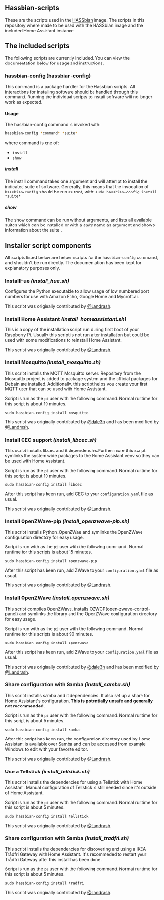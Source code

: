 ## Hassbian-scripts

These are the scripts used in the [HASSbian](https://github.com/home-assistant/pi-gen) image.
The scripts in this repository where made to be used with the HASSbian image and the included Home Assistant instance.  
  
## The included scripts
The following scripts are currently included. You can view the documentation below for usage and instructions.

### hassbian-config (hassbian-config)
This command is a package handler for the Hassbian scripts. All interactions for installing software should be handled through this command. Running the individual scripts to install software will no longer work as expected.

#### Usage
The hassbian-config command is invoked with:
```bash
hassbian-config *command* *suite*
```
where command is one of:
- `install`
- `show`

##### install
The install command takes one argument and will attempt to install the indicated suite of software.
Generally, this means that the invocation of `hassbian-config` should be run as root, with:
`sudo hassbian-config install *suite*`
##### show
The show command can be run without arguments, and lists all available suites which can be installed or with a *suite* name as argument and shows information about the suite .

## Installer script components
All scripts listed below are helper scripts for the `hassbian-config` command, and shouldn't be run directly.  The documentation has been kept for explanatory purposes only.

### InstallHue *(install_hue.sh)*
Configures the Python executable to allow usage of low numbered port numbers for use with Amazon Echo, Google Home and Mycroft.ai.

This script was originally contributed by [@Landrash](https://github.com/landrash).


### Install Home Assistant *(install_homeassistant.sh)*
This is a copy of the installation script run during first boot of your Raspberry Pi.
Usually this script is not run after installation but could be used with some modifications to reinstall Home Assistant.

This script was originally contributed by [@Landrash](https://github.com/landrash).

### Install Mosquitto *(install_mosquitto.sh)*
This script installs the MQTT Mosquitto server. Repository from the Mosquitto project is added to package system and the official packages for Debain are installed.
Additionally, this script helps you create your first MQTT user that can be used with Home Assistant.


Script is run as the `pi` user with the following command. Normal runtime for this script is about 10 minutes.
```
sudo hassbian-config install mosquitto
```

This script was originally contributed by [@dale3h](https://github.com/dale3h) and has been modified by [@Landrash](https://github.com/Landrash).
  
### Install CEC support *(install_libcec.sh)*
This script installs libcec and it dependencies.Further more this script symlinks the system wide packages to the Home Assistant venv so they can be used with Home Assistant.

Script is run as the `pi` user with the following command. Normal runtime for this script is about 10 minutes.
```
sudo hassbian-config install libcec
```
After this script has been run, add CEC to your `configuration.yaml` file as usual.

This script was originally contributed by [@Landrash](https://github.com/Landrash).

### Install OpenZWave-pip *(install_openzwave-pip.sh)*
This script installs Python_OpenZWae and symlinks the OpenZWave configuration directory for easy usage.

Script is run with as the `pi` user with the following command. Normal runtime for this scripts is about 15 minutes.
```
sudo hassbian-config install openzwave-pip
```
After this script has been run, add ZWave to your `configuration.yaml` file as usual.

This script was originally contributed by [@Landrash](https://github.com/Landrash).

### Install OpenZWave *(install_openzwave.sh)*
This script compiles OpenZWave, installs OZWCP(open-zwave-control-panel) and symlinks the library and the OpenZWave configuration directory for easy usage.

Script is run with as the `pi` user with the following command. Normal runtime for this scripts is about 90 minutes.
```
sudo hassbian-config install openzwave
```
After this script has been run, add ZWave to your `configuration.yaml` file as usual.

This script was originally contributed by [@dale3h](https://github.com/dale3h) and has been modified by [@Landrash](https://github.com/Landrash).

### Share configuration with Samba *(install_samba.sh)*
This script installs samba and it dependencies. It also set up a share for Home Assistant's configuration. **This is potentially unsafe and generally not recommended.**

Script is run as the `pi` user with the following command. Normal runtime for this script is about 5 minutes.
```
sudo hassbian-config install samba
```
After this script has been run, the configuration directory used by Home Assistant is available over Samba and can be accessed from example Windows to edit with your favorite editor.

This script was originally contributed by [@Landrash](https://github.com/Landrash).


### Use a Tellstick *(install_tellstick.sh)*
This script installs the dependencies for using a Tellstick with Home Assistant. Manual configuration of Tellstick is still needed since it's outside of Home Assistant.

Script is run as the `pi` user with the following command. Normal runtime for this script is about 5 minutes.
```
sudo hassbian-config install tellstick
```
This script was originally contributed by [@Landrash](https://github.com/Landrash).

### Share configuration with Samba *(install_tradfri.sh)*
This script installs the dependencies for discovering and using a IKEA Trådfri Gateway with Home Assistant. It's recommeded to restart your Trådfri Gateway after this install has been done.

Script is run as the `pi` user with the following command. Normal runtime for this script is about 5 minutes.
```
sudo hassbian-config install tradfri
```
This script was originally contributed by [@Landrash](https://github.com/Landrash).

